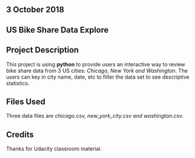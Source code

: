 ## 3 October 2018


## US Bike Share Data Explore


## Project Description
This project is using **python** to provide users an interactive way to review bike share data from 3 US cities: _Chicago, New York and Washington_. The users can key in city name, date, etc to filter the data set to see descriptive statistics.

## Files Used
Three data files are _chicago.csv, new_york_city.csv and washington.csv_.

## Credits
Thanks for Udacity classroom material.
